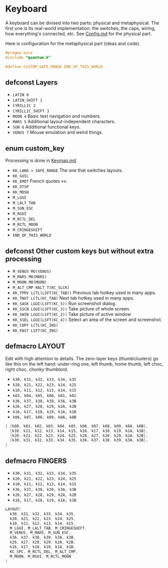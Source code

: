 # Keyboard

A keyboard can be divised into two parts: physical and metaphysical. The first one is its real-world implementation: the switches, the caps, wiring, how everything's connected, etc. See [Config.md](Config.md) for the physical part.

Here is configuration for the metaphysical part (ideas and code).

```c
#pragma once
#include "quantum.h"

#define CUSTOM_SAFE_RANGE END_OF_THIS_WORLD
```

## defconst Layers

- `LATIN 0`
- `LATIN_SHIFT 1`
- `CYRILLIC 2`
- `CYRILLIC_SHIFT 3`
- `MOON 4`
  Basic text navigation and numbers.
- `MARS 5`
  Additional layout-independent characters.
- `SUN 6`
  Additional functional keys.
- `VENUS 7`
  Mouse emulation and weird things.

## enum custom_key

Processing is done in [Keymap.md](Keymap.md).

- `KK_LANG = SAFE_RANGE`
  The one that switches layouts.
- `KK_GUIL`
- `KK_EMOT`
  French quotes «».
- `KK_DTSP`
- `KK_MDSH`
- `M_LGUI`
- `M_LALT_TAB`
- `M_SUN_ESC`
- `M_RGUI`
- `M_RCTL_DEL`
- `M_RCTL_MOON`
- `M_CRINGESHIFT`
- `END_OF_THIS_WORLD`

## defconst Other custom keys but without extra processing

- `M_VENUS MO(VENUS)`
- `M_MARS MO(MARS)`
- `M_MOON MO(MOON)`
- `M_ALT_CMP RALT_T(KC_SLCK)`
- `KK_TPRV LCTL(LSFT(KC_TAB))`
  Previous tab hotkey used in many apps.
- `KK_TNXT LCTL(KC_TAB)`
  Next tab hotkey used in many apps.
- `KK_SASK LGUI(LSFT(KC_5))`
  Run screenshot dialog.
- `KK_SSCN LGUI(LSFT(KC_3))`
  Take picture of whole screen.
- `KK_SWIN LGUI(LSFT(KC_2))`
  Take picture of active window
- `KK_SSEL LGUI(LSFT(KC_4))`
  Select an area of the screen and screenshot.
- `KK_COPY LCTL(KC_INS)`
- `KK_PAST LSFT(KC_INS)`

## defmacro LAYOUT

Edit with high attention to details. The zero-layer keys (thumbclusters) go like this on the left hand: under-ring one, left thumb, home thumb, left choc, right choc, chonky thumblord.

- `k30, k31, k32, k33, k34, k35`
- `k20, k21, k22, k23, k24, k25`
- `k10, k11, k12, k13, k14, k15`
- `k03, k04, k05, k00, k01, k02`
- `k36, k37, k38, k39, k3A, k3B`
- `k26, k27, k28, k29, k2A, k2B`
- `k16, k17, k18, k19, k1A, k1B`
- `k06, k07, k08, k09, k0A, k0B`

```c
{ {k00, k01, k02, k03, k04, k05, k06, k07, k08, k09, k0A, k0B},
  {k10, k11, k12, k13, k14, k15, k16, k17, k18, k19, k1A, k1B},
  {k20, k21, k22, k23, k24, k25, k26, k27, k28, k29, k2A, k2B},
  {k30, k31, k32, k33, k34, k35, k36, k37, k38, k39, k3A, k3B},
}
```

## defmacro FINGERS

- `k30, k31, k32, k33, k34, k35`
- `k20, k21, k22, k23, k24, k25`
- `k10, k11, k12, k13, k14, k15`
- `k36, k37, k38, k39, k3A, k3B`
- `k26, k27, k28, k29, k2A, k2B`
- `k16, k17, k18, k19, k1A, k1B`

```c
LAYOUT(
  k30, k31, k32, k33, k34, k35,
  k20, k21, k22, k23, k24, k25,
  k10, k11, k12, k13, k14, k15,
  M_LGUI, M_LALT_TAB, M_CRINGESHIFT,
  M_VENUS, M_MARS, M_SUN_ESC,
  k36, k37, k38, k39, k3A, k3B,
  k26, k27, k28, k29, k2A, k2B,
  k16, k17, k18, k19, k1A, k1B,
  KC_SPC, M_RCTL_DEL, M_ALT_CMP,
  M_MOON, M_RGUI, M_RCTL_MOON
)
```

